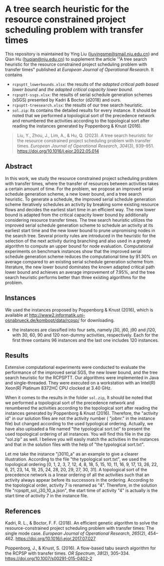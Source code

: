 # A tree search heuristic for the resource constrained project scheduling problem with transfer times

This repository is maintained by Ying Liu (liuyingsme@smail.nju.edu.cn) and Qian Hu (huqian@nju.edu.cn) to supplement the article '"A tree search heuristic for the resource constrained project scheduling problem with transfer times" published at *European Journal of Operational Research*. It contains

- `rcpsptt_lowerbounds.xlsx`: the results of *the adapted critical path based lower bound* and *the adapted critical capacity lower bound*.
- `rcpsptt-ssgs.xlsx`: the results of serial schedule generation schemes (sSGS) presented by  Kadri & Boctor (d2018) and ours.
- `rcpsptt-treesearch.xlsx`: the results of our tree search heuristic.
- `sol.zip`: its contains the detailed results for every instance. It should be noted that we performed a topological sort of the precedence network and renumbered the activities according to the topological sort after reading the instances generated by Poppenborg & Knust (2016).

> Liu, Y., Zhou, J., Lim, A., & Hu, Q. (2023). A tree search heuristic for the resource constrained project scheduling problem with transfer times. *European Journal of Operational Research*, *304*(3), 939–951. https://doi.org/10.1016/j.ejor.2022.05.014

## Abstract

In this work, we study the resource constrained project scheduling problem with transfer times, where
the transfer of resources between activities takes a certain amount of time. For the problem, we propose an improved serial schedule generation scheme, a new lower bound, and a tree search heuristic. To generate a schedule, the improved serial schedule generation scheme iteratively schedules an activity by breaking some existing resource flows and decides the earliest start time in an efficient way. The new lower bound is adapted from the critical capacity lower bound by additionally considering resource transfer times. The tree search heuristic utilizes the improved serial schedule generation scheme to schedule an activity at its earliest start time and the new lower bound to prune unpromising nodes in the search tree. Several priority rules are introduced in the heuristic for the selection of the next activity during branching and also used in a greedy algorithm to compute an upper bound for node evaluation. Computational experiments on benchmark instances show that the improved serial schedule generation scheme reduces the computational time by 91.30% on average compared to an existing serial schedule generation scheme from literature, the new lower bound dominates the known adapted critical path lower bound and achieves an average improvement of 7.95%, and the tree search heuristic performs better than three
existing algorithms for the problem.

## Instances

We used the instances proposed by Poppenborg & Knust (2016), which is available at http://www2.informatik.uni-osnabrueck.de/kombopt/data/rcpsp/ for downloading.

- the instances are classified into four sets, namely j30, j60, j90 and j120, with 30, 60, 90 and 120 non-dummy activities, respectively. Each for the first three contains 96 instances and the last one includes 120 instances.

## Results

Extensive computational experiments were conducted to evaluate the performance of the improved serial SGS, the new lower bound, and the tree search heuristic for the RCPSPTT. Our algorithms were implemented in Java and single-threaded. They were executed on a workstation with an Intel(R) Xeon(R) Platinum 8372HC CPU clocked at 3.40 GHz. 

When it comes to the results in the folder `sol.zip`, It should be noted that we performed a topological sort of the precedence network and renumbered the activities according to the topological sort after reading the instances generated by Poppenborg & Knust (2016). Therefore, the "activity id" in our solution files are not the activity number ( "jobnr." in the instance file) but changed according to the used typological ordering. Actually, we have also uploaded a file named "the typological sort.txt" to present the used topological ordering of all instances. You will find this file in the zip "sol.zip" as well. I believe you will easily match the activities in the instances and that in the solution files with the help of "the typological sort.txt". 

Let me take the instance "j3010_a" as an example to give a clearer illustration. According to the file "the typological sort.txt", we used the topological ordering [0, 1, 2, 3, 7, 12, 4, 8, 18, 5, 15, 10, 11, 16, 9, 17, 13, 26, 22, 6, 21, 23, 14, 19, 25, 24, 28, 20, 29, 27, 30, 31]. A topological sort of the precedence network is a linear ordering of all the activities such that an activity always appear before its successors in the ordering. According to the topological order, activity 7 is renamed as "4". Therefore, in the solution file "rcpsptt_sol_j30_10_a.json", the start time of activity "4" is actually is the start time of activity 7 in the instance file.

## References

Kadri, R. L., & Boctor, F. F. (2018). An efficient genetic algorithm to solve the resource-constrained project scheduling problem with transfer times: The single mode case. *European Journal of Operational Research*, *265*(2), 454–462. https://doi.org/10.1016/j.ejor.2017.07.027

Poppenborg, J., & Knust, S. (2016). A flow-based tabu search algorithm for the RCPSP with transfer times. *OR Spectrum*, *38*(2), 305–334. https://doi.org/10.1007/s00291-015-0402-2



